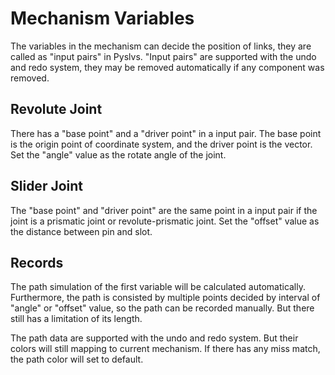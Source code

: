 # Mechanism Variables

The variables in the mechanism can decide the position of links,
they are called as "input pairs" in Pyslvs.
"Input pairs" are supported with the undo and redo system,
they may be removed automatically if any component was removed.

## Revolute Joint

There has a "base point" and a "driver point" in a input pair.
The base point is the origin point of coordinate system,
and the driver point is the vector.
Set the "angle" value as the rotate angle of the joint.

## Slider Joint

The "base point" and "driver point" are the same point in a input pair
if the joint is a prismatic joint or revolute-prismatic joint.
Set the "offset" value as the distance between pin and slot.

## Records

The path simulation of the first variable will be calculated automatically.
Furthermore, the path is consisted by multiple points decided by interval of
"angle" or "offset" value, so the path can be recorded manually.
But there still has a limitation of its length.

The path data are supported with the undo and redo system.
But their colors will still mapping to current mechanism.
If there has any miss match, the path color will set to default.
